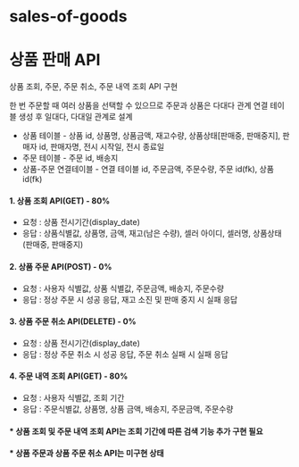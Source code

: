 # sales-of-goods

# 상품 판매 API

상품 조회, 주문, 주문 취소, 주문 내역 조회 API 구현

한 번 주문할 때 여러 상품을 선택할 수 있으므로 주문과 상품은 다대다 관계
연결 테이블 생성 후 일대다, 다대일 관계로 설계



* 상품 테이블 - 상품 id, 상품명, 상품금액, 재고수량, 상품상태[판매중, 판매중지], 판매자 id, 판매자명, 전시 시작일, 전시 종료일
* 주문 테이블 - 주문 id, 배송지
* 상품-주문 연결테이블 - 연결 테이블 id, 주문금액, 주문수량, 주문 id(fk), 상품 id(fk)

#### 1. 상품 조회 API(GET) - 80%
- 요청 : 상품 전시기간(display_date)
- 응답 : 상품식별값, 상품명, 금액, 재고(남은 수량), 셀러 아이디, 셀러명, 상품상태(판매중, 판매중지)

#### 2. 상품 주문 API(POST) - 0%
- 요청 : 사용자 식별값, 상품 식별값, 주문금액, 배송지, 주문수량
- 응답 : 정상 주문 시 성공 응답, 재고 소진 및 판매 중지 시 실패 응답

#### 3. 상품 주문 취소 API(DELETE) - 0%
- 요청 : 상품 전시기간(display_date)
- 응답 : 정상 주문 취소 시 성공 응답, 주문 취소 실패 시 실패 응답

#### 4. 주문 내역 조회 API(GET) - 80%
- 요청 : 사용자 식별값, 조회 기간
- 응답 : 주문식별값, 상품명, 상품 금액, 배송지, 주문금액, 주문수량

#### * 상품 조회 및 주문 내역 조회 API는 조회 기간에 따른 검색 기능 추가 구현 필요
#### * 상품 주문과 상품 주문 취소 API는 미구현 상태
